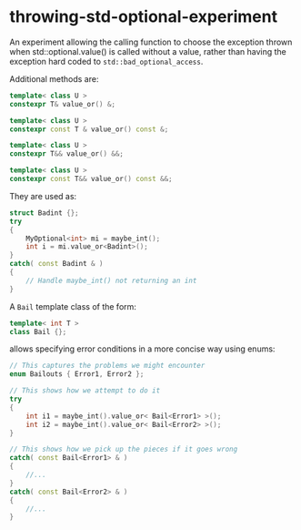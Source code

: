 # throwing-std-optional-experiment

An experiment allowing the calling function to choose the exception thrown
when std::optional.value() is called without a value, rather than having
the exception hard coded to `std::bad_optional_access`.

Additional methods are:

```cpp
template< class U >
constexpr T& value_or() &;

template< class U >
constexpr const T & value_or() const &;

template< class U >
constexpr T&& value_or() &&;

template< class U >
constexpr const T&& value_or() const &&;
```

They are used as:

```cpp
struct Badint {};
try
{
    MyOptional<int> mi = maybe_int();
    int i = mi.value_or<Badint>();
}
catch( const Badint & )
{
	// Handle maybe_int() not returning an int
}
```

A `Bail` template class of the form:

```cpp
template< int T >
class Bail {};
```

allows specifying error conditions in a more concise way using enums:

```cpp
// This captures the problems we might encounter
enum Bailouts { Error1, Error2 };

// This shows how we attempt to do it
try
{
    int i1 = maybe_int().value_or< Bail<Error1> >();
    int i2 = maybe_int().value_or< Bail<Error2> >();
}

// This shows how we pick up the pieces if it goes wrong
catch( const Bail<Error1> & )
{
	//...
}
catch( const Bail<Error2> & )
{
	//...
}
```
